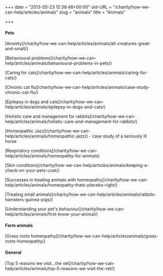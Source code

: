 +++
date = "2013-05-23 12:38:48+00:00"
old-URL = "/charity/how-we-can-help/articles/animals"
slug = "animals"
title = "Animals"

+++

#### Pets

[Anxiety]/charity/how-we-can-help/articles/animals/all-creatures-great-and-small/)

[Behavioural problems]/charity/how-we-can-help/articles/animals/behavioural-problems-in-pets/)

[Caring for cats]/charity/how-we-can-help/articles/animals/caring-for-cats/)

[Chronic cat flu]/charity/how-we-can-help/articles/animals/case-study-chronic-cat-flu/)

[Epilepsy in dogs and cats]/charity/how-we-can-help/articles/animals/epilepsy-in-dogs-and-cats/)

[Holistic care and management for rabbits]/charity/how-we-can-help/articles/animals/holistic-care-and-management-for-rabbits/)

[Homeopathic Jazz]/charity/how-we-can-help/articles/animals/homeopathic-jazz/) - case study of a seriously ill horse

[Respiratory conditions]/charity/how-we-can-help/articles/animals/homeopathy-for-animals)

[Skin conditions]/charity/how-we-can-help/articles/animals/keeping-a-check-on-your-pets-coat/)

[Successes in treating animals with homeopathy]/charity/how-we-can-help/articles/animals/homeopathy-thats-placebo-right/)

[Treating small animals]/charity/how-we-can-help/articles/animals/rabbits-hamsters-guinea-pigs/)

[Understanding your pet's behaviour]/charity/how-we-can-help/articles/animals/first-know-your-animal/)

#### Farm animals

[Grass roots homeopathy]/charity/how-we-can-help/articles/animals/grass-roots-homeopathy/)

#### General

[Top 5 reasons we visit...the vet]/charity/how-we-can-help/articles/animals/top-5-reasons-we-visit-the-vet/)
